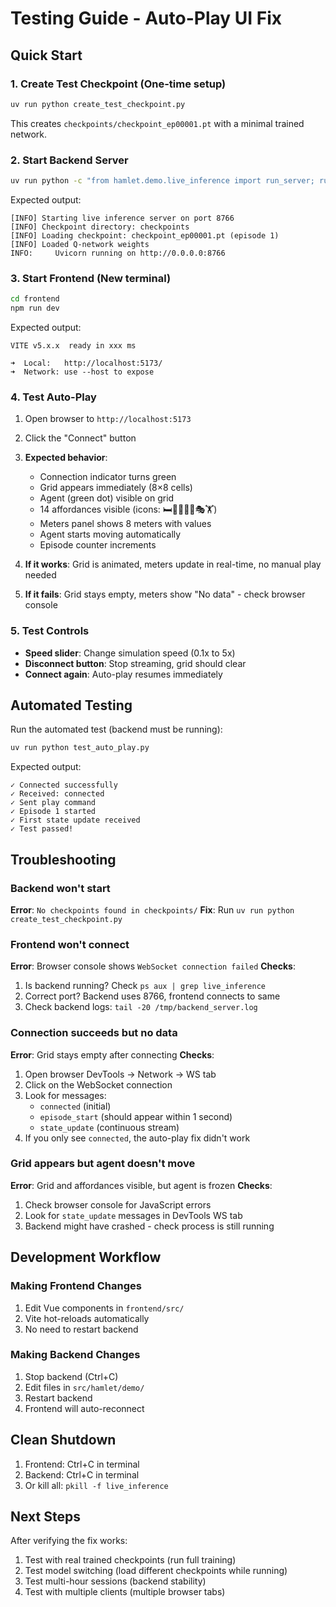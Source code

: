 # Testing Guide - Auto-Play UI Fix

## Quick Start

### 1. Create Test Checkpoint (One-time setup)
```bash
uv run python create_test_checkpoint.py
```

This creates `checkpoints/checkpoint_ep00001.pt` with a minimal trained network.

### 2. Start Backend Server
```bash
uv run python -c "from hamlet.demo.live_inference import run_server; run_server(checkpoint_dir='checkpoints', port=8766, step_delay=0.2, total_episodes=5000)"
```

Expected output:
```
[INFO] Starting live inference server on port 8766
[INFO] Checkpoint directory: checkpoints
[INFO] Loading checkpoint: checkpoint_ep00001.pt (episode 1)
[INFO] Loaded Q-network weights
INFO:     Uvicorn running on http://0.0.0.0:8766
```

### 3. Start Frontend (New terminal)
```bash
cd frontend
npm run dev
```

Expected output:
```
VITE v5.x.x  ready in xxx ms

➜  Local:   http://localhost:5173/
➜  Network: use --host to expose
```

### 4. Test Auto-Play

1. Open browser to `http://localhost:5173`
2. Click the "Connect" button
3. **Expected behavior**:
   - Connection indicator turns green
   - Grid appears immediately (8×8 cells)
   - Agent (green dot) visible on grid
   - 14 affordances visible (icons: 🛏️🚿🍴💼👥🎭🏋️)
   - Meters panel shows 8 meters with values
   - Agent starts moving automatically
   - Episode counter increments

4. **If it works**: Grid is animated, meters update in real-time, no manual play needed
5. **If it fails**: Grid stays empty, meters show "No data" - check browser console

### 5. Test Controls

- **Speed slider**: Change simulation speed (0.1x to 5x)
- **Disconnect button**: Stop streaming, grid should clear
- **Connect again**: Auto-play resumes immediately

## Automated Testing

Run the automated test (backend must be running):

```bash
uv run python test_auto_play.py
```

Expected output:
```
✓ Connected successfully
✓ Received: connected
✓ Sent play command
✓ Episode 1 started
✓ First state update received
✓ Test passed!
```

## Troubleshooting

### Backend won't start
**Error**: `No checkpoints found in checkpoints/`
**Fix**: Run `uv run python create_test_checkpoint.py`

### Frontend won't connect
**Error**: Browser console shows `WebSocket connection failed`
**Checks**:
1. Is backend running? Check `ps aux | grep live_inference`
2. Correct port? Backend uses 8766, frontend connects to same
3. Check backend logs: `tail -20 /tmp/backend_server.log`

### Connection succeeds but no data
**Error**: Grid stays empty after connecting
**Checks**:
1. Open browser DevTools → Network → WS tab
2. Click on the WebSocket connection
3. Look for messages:
   - `connected` (initial)
   - `episode_start` (should appear within 1 second)
   - `state_update` (continuous stream)
4. If you only see `connected`, the auto-play fix didn't work

### Grid appears but agent doesn't move
**Error**: Grid and affordances visible, but agent is frozen
**Checks**:
1. Check browser console for JavaScript errors
2. Look for `state_update` messages in DevTools WS tab
3. Backend might have crashed - check process is still running

## Development Workflow

### Making Frontend Changes

1. Edit Vue components in `frontend/src/`
2. Vite hot-reloads automatically
3. No need to restart backend

### Making Backend Changes

1. Stop backend (Ctrl+C)
2. Edit files in `src/hamlet/demo/`
3. Restart backend
4. Frontend will auto-reconnect

## Clean Shutdown

1. Frontend: Ctrl+C in terminal
2. Backend: Ctrl+C in terminal
3. Or kill all: `pkill -f live_inference`

## Next Steps

After verifying the fix works:
1. Test with real trained checkpoints (run full training)
2. Test model switching (load different checkpoints while running)
3. Test multi-hour sessions (backend stability)
4. Test with multiple clients (multiple browser tabs)
